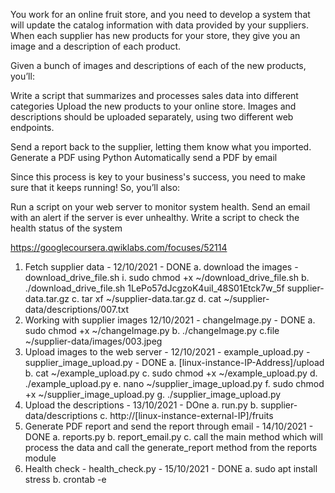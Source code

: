 You work for an online fruit store, and you need to develop a system that will update the catalog information with data provided by your suppliers. When each supplier has new products for your store, they give you an image and a description of each product.

Given a bunch of images and descriptions of each of the new products, you’ll:

Write a script that summarizes and processes sales data into different categories 
Upload the new products to your online store. Images and descriptions should be uploaded separately, using two different web endpoints.

Send a report back to the supplier, letting them know what you imported.
Generate a PDF using Python
Automatically send a PDF by email 

Since this process is key to your business's success, you need to make sure that it keeps running! So, you’ll also:

Run a script on your web server to monitor system health.
Send an email with an alert if the server is ever unhealthy.
Write a script to check the health status of the system 

https://googlecoursera.qwiklabs.com/focuses/52114 

1. Fetch supplier data - 12/10/2021 - DONE
    a. download the images - download_drive_file.sh
        i. sudo chmod +x ~/download_drive_file.sh
    b. ./download_drive_file.sh 1LePo57dJcgzoK4uiI_48S01Etck7w_5f supplier-data.tar.gz
    c. tar xf ~/supplier-data.tar.gz
    d. cat ~/supplier-data/descriptions/007.txt
2. Working with supplier images 12/10/2021 - changeImage.py  - DONE
    a. sudo chmod +x ~/changeImage.py
    b. ./changeImage.py
    c.file ~/supplier-data/images/003.jpeg
3. Upload images to the web server - 12/10/2021 - example_upload.py - supplier_image_upload.py - DONE
    a. [linux-instance-IP-Address]/upload
    b. cat ~/example_upload.py
    c. sudo chmod +x ~/example_upload.py
    d. ./example_upload.py
    e. nano ~/supplier_image_upload.py
    f. sudo chmod +x ~/supplier_image_upload.py
    g. ./supplier_image_upload.py
4. Upload the descriptions - 13/10/2021 - DOne
    a. run.py
    b. supplier-data/descriptions
    c. http://[linux-instance-external-IP]/fruits 
5. Generate PDF report and send the report through email - 14/10/2021 - DONE
    a. reports.py
    b. report_email.py
    c. call the main method which will process the data and call the generate_report method from the reports module
6. Health check - health_check.py - 15/10/2021 - DONE
    a. sudo apt install stress
    b. crontab -e
